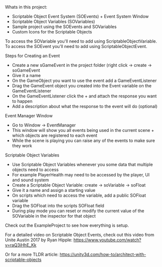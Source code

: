 Whats in this project:
- Scriptable Object Event System (SOEvents) + Event System Window
- Scriptable Object Variables (SOVariables)
- Sample project using the SOEvents and SOVariables
- Custom Icons for the Scriptable Objects

To access the SOVariable you'll need to add using ScriptableObjectVariable.
To access the SOEvent you'll need to add using ScriptableObjectEvent.

Steps for Creating an Event
- Create a new sGameEvent in the project folder (right click -> create -> soGameEvent
- Give it a name
- On the GameObject you want to use the event add a GameEventListener
- Drag the GameEvent object you created into the Event variable on the GameEventListener
- On the GameEventListener click the + and attach the response you want to happen
- Add a description about what the response to the event will do (optional)

Event Manager Window
- Go to Window -> EventManager
- This window will show you all events being used in the current scene + which objects are
registered to each event
- While the scene is playing you can raise any of the events to make sure they work

Scriptable Object Variables
- Use Scriptable Object Variables whenever you some data that multiple objects need to access
- For example PlayerHealth may need to be accessed by the player, UI and sound system
- Create a Scriptable Object Variable: create -> soVariable -> soFloat
- Give it a name and assign a starting value
- On scripts which need to access the variable, add a public SOFloat variable
- Drag the SOFloat into the scripts SOFloat field
- During play mode you can reset or modify the current value of the SOVariable in the inspector
for that object

Check out the ExampleProject to see how everything is setup.

For a detailed video on Scriptable Object Events, check out this video from Unite Austin 2017 by Ryan Hipple:
https://www.youtube.com/watch?v=raQ3iHhE_Kk

Or for a more TLDR article: https://unity3d.com/how-to/architect-with-scriptable-objects

